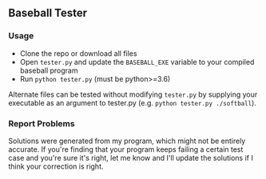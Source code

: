 ## Baseball Tester

### Usage

 - Clone the repo or download all files
 - Open `tester.py` and update the `BASEBALL_EXE` variable to your compiled baseball program
 - Run `python tester.py` (must be python>=3.6)

Alternate files can be tested without modifying `tester.py` by supplying your executable as an argument to tester.py (e.g. `python tester.py ./softball`).

### Report Problems

Solutions were generated from my program, which might not be entirely accurate. If you're finding that your program keeps failing a certain test case and you're sure it's right, let me know and I'll update the solutions if I think your correction is right.
